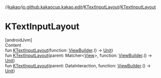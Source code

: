 //[kakao](../../../index.md)/[io.github.kakaocup.kakao.edit](../index.md)/[KTextInputLayout](index.md)/[KTextInputLayout](-k-text-input-layout.md)



# KTextInputLayout  
[androidJvm]  
Content  
fun [KTextInputLayout](-k-text-input-layout.md)(function: [ViewBuilder](../../io.github.kakaocup.kakao.common.builders/-view-builder/index.md).() -> [Unit](https://kotlinlang.org/api/latest/jvm/stdlib/kotlin/-unit/index.html))  
fun [KTextInputLayout](-k-text-input-layout.md)(parent: Matcher<[View](https://developer.android.com/reference/kotlin/android/view/View.html)>, function: [ViewBuilder](../../io.github.kakaocup.kakao.common.builders/-view-builder/index.md).() -> [Unit](https://kotlinlang.org/api/latest/jvm/stdlib/kotlin/-unit/index.html))  
fun [KTextInputLayout](-k-text-input-layout.md)(parent: DataInteraction, function: [ViewBuilder](../../io.github.kakaocup.kakao.common.builders/-view-builder/index.md).() -> [Unit](https://kotlinlang.org/api/latest/jvm/stdlib/kotlin/-unit/index.html))  



